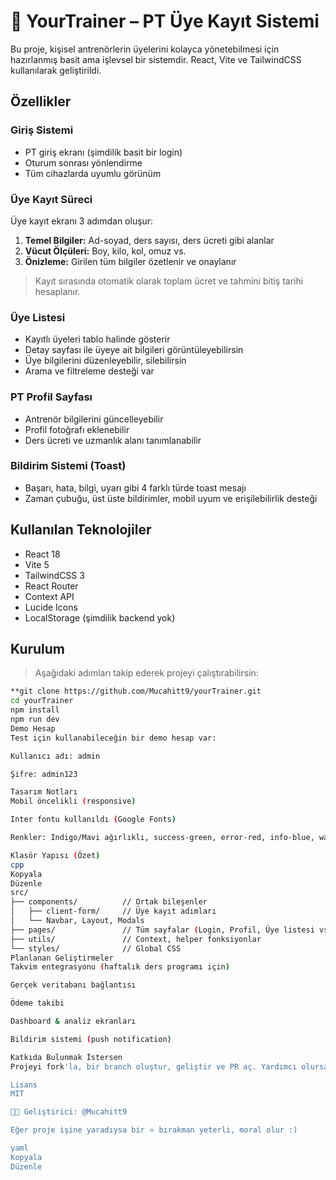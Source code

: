 # 💪 YourTrainer – PT Üye Kayıt Sistemi

Bu proje, kişisel antrenörlerin üyelerini kolayca yönetebilmesi için hazırlanmış basit ama işlevsel bir sistemdir. React, Vite ve TailwindCSS kullanılarak geliştirildi.

## Özellikler

### Giriş Sistemi
- PT giriş ekranı (şimdilik basit bir login)
- Oturum sonrası yönlendirme
- Tüm cihazlarda uyumlu görünüm

### Üye Kayıt Süreci
Üye kayıt ekranı 3 adımdan oluşur:
1. **Temel Bilgiler:** Ad-soyad, ders sayısı, ders ücreti gibi alanlar
2. **Vücut Ölçüleri:** Boy, kilo, kol, omuz vs.
3. **Önizleme:** Girilen tüm bilgiler özetlenir ve onaylanır

> Kayıt sırasında otomatik olarak toplam ücret ve tahmini bitiş tarihi hesaplanır.

### Üye Listesi
- Kayıtlı üyeleri tablo halinde gösterir
- Detay sayfası ile üyeye ait bilgileri görüntüleyebilirsin
- Üye bilgilerini düzenleyebilir, silebilirsin
- Arama ve filtreleme desteği var

### PT Profil Sayfası
- Antrenör bilgilerini güncelleyebilir
- Profil fotoğrafı eklenebilir
- Ders ücreti ve uzmanlık alanı tanımlanabilir

### Bildirim Sistemi (Toast)
- Başarı, hata, bilgi, uyarı gibi 4 farklı türde toast mesajı
- Zaman çubuğu, üst üste bildirimler, mobil uyum ve erişilebilirlik desteği

## Kullanılan Teknolojiler
- React 18
- Vite 5
- TailwindCSS 3
- React Router
- Context API
- Lucide Icons
- LocalStorage (şimdilik backend yok)

## Kurulum

> Aşağıdaki adımları takip ederek projeyi çalıştırabilirsin:

```bash
**git clone https://github.com/Mucahitt9/yourTrainer.git
cd yourTrainer
npm install
npm run dev
Demo Hesap
Test için kullanabileceğin bir demo hesap var:

Kullanıcı adı: admin

Şifre: admin123

Tasarım Notları
Mobil öncelikli (responsive)

Inter fontu kullanıldı (Google Fonts)

Renkler: Indigo/Mavi ağırlıklı, success-green, error-red, info-blue, warning-yellow

Klasör Yapısı (Özet)
cpp
Kopyala
Düzenle
src/
├── components/          // Ortak bileşenler
│   ├── client-form/     // Üye kayıt adımları
│   └── Navbar, Layout, Modals
├── pages/               // Tüm sayfalar (Login, Profil, Üye listesi vs.)
├── utils/               // Context, helper fonksiyonlar
└── styles/              // Global CSS
Planlanan Geliştirmeler
Takvim entegrasyonu (haftalık ders programı için)

Gerçek veritabanı bağlantısı

Ödeme takibi

Dashboard & analiz ekranları

Bildirim sistemi (push notification)

Katkıda Bulunmak İstersen
Projeyi fork'la, bir branch oluştur, geliştir ve PR aç. Yardımcı olursan süper olur 🙌

Lisans
MIT

👨‍💻 Geliştirici: @Mucahitt9

Eğer proje işine yaradıysa bir ⭐ bırakman yeterli, moral olur :)

yaml
Kopyala
Düzenle
